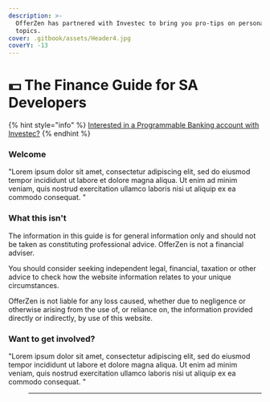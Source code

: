 ```yaml
---
description: >-
  OfferZen has partnered with Investec to bring you pro-tips on personal finance
  topics.
cover: .gitbook/assets/Header4.jpg
coverY: -13
---
```


# 💵 The Finance Guide for SA Developers

{% hint style="info" %}
[Interested in a Programmable Banking account with Investec?](https://www.investec.com/en\_za/banking/programmable-banking.html#intouch)
{% endhint %}

### Welcome

"Lorem ipsum dolor sit amet, consectetur adipiscing elit, sed do eiusmod tempor incididunt ut labore et dolore magna aliqua. Ut enim ad minim veniam, quis nostrud exercitation ullamco laboris nisi ut aliquip ex ea commodo consequat. "

### What this isn't

The information in this guide is for general information only and should not be taken as constituting professional advice. OfferZen is not a financial adviser.

You should consider seeking independent legal, financial, taxation or other advice to check how the website information relates to your unique circumstances.

OfferZen is not liable for any loss caused, whether due to negligence or otherwise arising from the use of, or reliance on, the information provided directly or indirectly, by use of this website.

### Want to get involved?

"Lorem ipsum dolor sit amet, consectetur adipiscing elit, sed do eiusmod tempor incididunt ut labore et dolore magna aliqua. Ut enim ad minim veniam, quis nostrud exercitation ullamco laboris nisi ut aliquip ex ea commodo consequat. "

> ****
